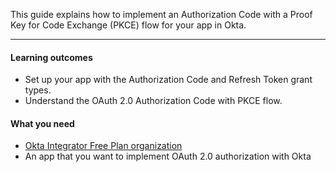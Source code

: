 This guide explains how to implement an Authorization Code with a Proof Key for Code Exchange (PKCE) flow for your app in Okta.

---

#### Learning outcomes

* Set up your app with the Authorization Code and Refresh Token grant types.
* Understand the OAuth 2.0 Authorization Code with PKCE flow.

#### What you need

* [Okta Integrator Free Plan organization](https://developer.okta.com/signup)
* An app that you want to implement OAuth 2.0 authorization with Okta

<ApiAmProdWarning />
